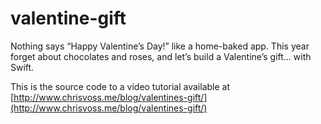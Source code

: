 # valentine-gift
Nothing says “Happy Valentine’s Day!” like a home-baked app. This year forget about chocolates and roses, and let’s build a Valentine’s gift… with Swift.

This is the source code to a video tutorial available at [http://www.chrisvoss.me/blog/valentines-gift/](http://www.chrisvoss.me/blog/valentines-gift/)


